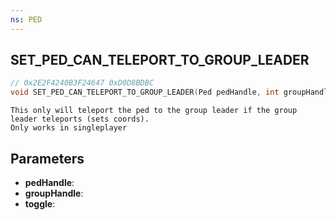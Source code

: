 ```yaml
---
ns: PED
---
```

## SET_PED_CAN_TELEPORT_TO_GROUP_LEADER

```c
// 0x2E2F4240B3F24647 0xD0D8BDBC
void SET_PED_CAN_TELEPORT_TO_GROUP_LEADER(Ped pedHandle, int groupHandle, BOOL toggle);
```

```
This only will teleport the ped to the group leader if the group leader teleports (sets coords).  
Only works in singleplayer  
```

## Parameters
* **pedHandle**: 
* **groupHandle**: 
* **toggle**: 


